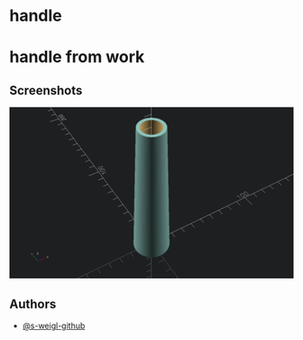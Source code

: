 # handle

# handle from work

## Screenshots
<!-- screenshots created with openscad -->

![App Screenshot](handle_15092025.png)

## Authors

- [@s-weigl-github](https://github.com/s-weigl-github)
